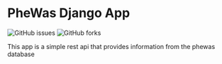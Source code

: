 # PheWas Django App
![GitHub issues](https://img.shields.io/github/issues/inamjr/GitSearchApp)
![GitHub forks](https://img.shields.io/github/forks/inamjr/phewas_django?color=green)


This app is a simple rest api that provides information from the phewas database

